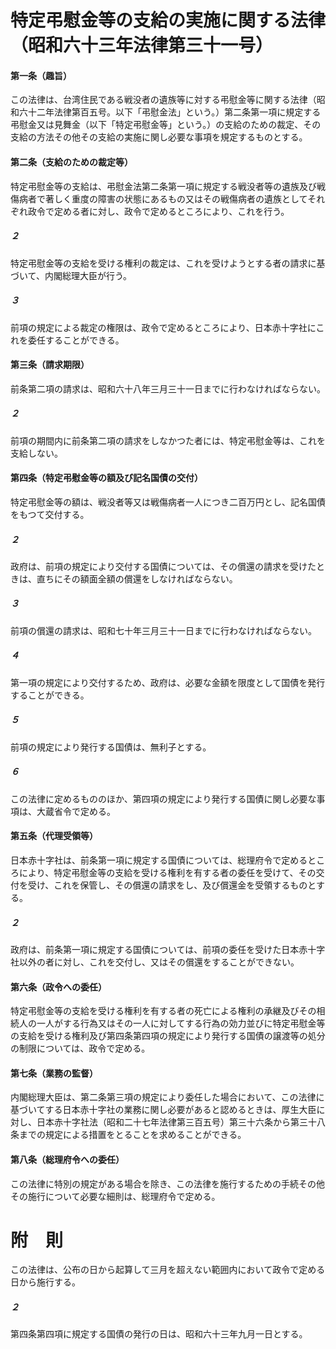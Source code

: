 # 特定弔慰金等の支給の実施に関する法律（昭和六十三年法律第三十一号）
#### 第一条（趣旨）
この法律は、台湾住民である戦没者の遺族等に対する弔慰金等に関する法律（昭和六十二年法律第百五号。以下「弔慰金法」という。）第二条第一項に規定する弔慰金又は見舞金（以下「特定弔慰金等」という。）の支給のための裁定、その支給の方法その他その支給の実施に関し必要な事項を規定するものとする。
#### 第二条（支給のための裁定等）
特定弔慰金等の支給は、弔慰金法第二条第一項に規定する戦没者等の遺族及び戦傷病者で著しく重度の障害の状態にあるもの又はその戦傷病者の遺族としてそれぞれ政令で定める者に対し、政令で定めるところにより、これを行う。
##### ２
特定弔慰金等の支給を受ける権利の裁定は、これを受けようとする者の請求に基づいて、内閣総理大臣が行う。
##### ３
前項の規定による裁定の権限は、政令で定めるところにより、日本赤十字社にこれを委任することができる。
#### 第三条（請求期限）
前条第二項の請求は、昭和六十八年三月三十一日までに行わなければならない。
##### ２
前項の期間内に前条第二項の請求をしなかつた者には、特定弔慰金等は、これを支給しない。
#### 第四条（特定弔慰金等の額及び記名国債の交付）
特定弔慰金等の額は、戦没者等又は戦傷病者一人につき二百万円とし、記名国債をもつて交付する。
##### ２
政府は、前項の規定により交付する国債については、その償還の請求を受けたときは、直ちにその額面全額の償還をしなければならない。
##### ３
前項の償還の請求は、昭和七十年三月三十一日までに行わなければならない。
##### ４
第一項の規定により交付するため、政府は、必要な金額を限度として国債を発行することができる。
##### ５
前項の規定により発行する国債は、無利子とする。
##### ６
この法律に定めるもののほか、第四項の規定により発行する国債に関し必要な事項は、大蔵省令で定める。
#### 第五条（代理受領等）
日本赤十字社は、前条第一項に規定する国債については、総理府令で定めるところにより、特定弔慰金等の支給を受ける権利を有する者の委任を受けて、その交付を受け、これを保管し、その償還の請求をし、及び償還金を受領するものとする。
##### ２
政府は、前条第一項に規定する国債については、前項の委任を受けた日本赤十字社以外の者に対し、これを交付し、又はその償還をすることができない。
#### 第六条（政令への委任）
特定弔慰金等の支給を受ける権利を有する者の死亡による権利の承継及びその相続人の一人がする行為又はその一人に対してする行為の効力並びに特定弔慰金等の支給を受ける権利及び第四条第四項の規定により発行する国債の譲渡等の処分の制限については、政令で定める。
#### 第七条（業務の監督）
内閣総理大臣は、第二条第三項の規定により委任した場合において、この法律に基づいてする日本赤十字社の業務に関し必要があると認めるときは、厚生大臣に対し、日本赤十字社法（昭和二十七年法律第三百五号）第三十六条から第三十八条までの規定による措置をとることを求めることができる。
#### 第八条（総理府令への委任）
この法律に特別の規定がある場合を除き、この法律を施行するための手続その他その施行について必要な細則は、総理府令で定める。
# 附　則
この法律は、公布の日から起算して三月を超えない範囲内において政令で定める日から施行する。
##### ２
第四条第四項に規定する国債の発行の日は、昭和六十三年九月一日とする。
